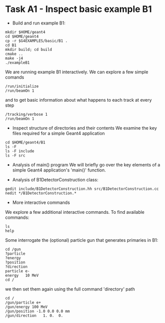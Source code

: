 Task A1 - Inspect basic example B1
==================================

- Build and run example B1:
```
mkdir $HOME/geant4
cd $HOME/geant4
cp -r $G4EXAMPLES/basic/B1 .
cd B1
mkdir build; cd build
cmake ..
make -j4
./exampleB1
```

We are running example B1 interactively.  We can explore a few simple comands

```
/run/initialize
/run/beamOn 1
```
and to get basic information about what happens to each track at every step
```
/tracking/verbose 1
/run/beamOn 1
```

- Inspect structure of directories and their contents
We examine the key files required for a simple Geant4 application
```
cd $HOME/geant4/B1
ls -F
ls -F include
ls -F src
```

- Analysis of main() program
We will briefly go over the key elements of a simple Geant4 application's 'main()' function.

- Analysis of B1DetectorConstruction class:
```
gedit include/B1DetectorConstruction.hh src/B1DetectorConstruction.cc
nedit */B1DetectorConstruction.*
```

- More interactive commands

We explore a few additional interactive commands. To find available commands:
```
ls
help
```
Some interrogate the (optional) particle gun that generates primaries in B1:
```
cd /gun
?particle
?energy
?position
?direction
particle e-
energy   10 MeV
cd /
```
we then set them again using the full command 'directory' path
```
cd /
/gun/particle e+
/gun/energy 100 MeV
/gun/position -1.0 0.0 0.0 mm
/gun/direction   1. 0.  0.
```
